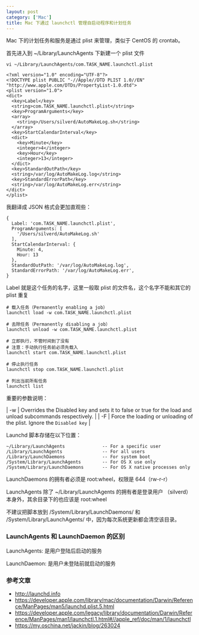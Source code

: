 ```yaml
---
layout: post
category: ['Mac']
title: Mac 下通过 launchctl 管理自启动程序和计划任务
---
```


Mac 下的计划任务和服务是通过 plist 来管理，类似于 CentOS 的 crontab。

首先进入到 ~/Library/LaunchAgents 下新建一个 plist 文件

    vi ~/Library/LaunchAgents/com.TASK_NAME.launchctl.plist

    <?xml version="1.0" encoding="UTF-8"?>
    <!DOCTYPE plist PUBLIC "-//Apple//DTD PLIST 1.0//EN" "http://www.apple.com/DTDs/PropertyList-1.0.dtd">
    <plist version="1.0">
    <dict>
      <key>Label</key>
      <string>com.TASK_NAME.launchctl.plist</string>
      <key>ProgramArguments</key>
      <array>
        <string>/Users/silverd/AutoMakeLog.sh</string>
      </array>
      <key>StartCalendarInterval</key>
      <dict>
        <key>Minute</key>
        <integer>4</integer>
        <key>Hour</key>
        <integer>13</integer>
      </dict>
      <key>StandardOutPath</key>
      <string>/var/log/AutoMakeLog.log</string>
      <key>StandardErrorPath</key>
      <string>/var/log/AutoMakeLog.err</string>
    </dict>
    </plist>

我翻译成 JSON 格式会更加直观些：

    {
      Label: 'com.TASK_NAME.launchctl.plist',
      ProgramArguments: [
        '/Users/silverd/AutoMakeLog.sh'
      ],
      StartCalendarInterval: {
        Minute: 4,
        Hour: 13
      },
      StandardOutPath: '/var/log/AutoMakeLog.log',
      StandardErrorPath: '/var/log/AutoMakeLog.err',
    }

Label 就是这个任务的名字，这里一般取 plist 的文件名，这个名字不能和其它的 plist 重复

    # 载入任务（Permanently enabling a job）
    launchctl load -w com.TASK_NAME.launchctl.plist

    # 去除任务（Permanently disabling a job）
    launchctl unload -w com.TASK_NAME.launchctl.plist

    # 立即执行，不管时间到了没有
    # 注意：手动执行任务前必须先载入
    launchctl start com.TASK_NAME.launchctl.plist

    # 停止执行任务
    launchctl stop com.TASK_NAME.launchctl.plist

    # 列出当前所有任务
    launchctl list

重要的参数说明：

| -w | Overrides the Disabled key and sets it to false or true for the load and unload subcommands respectively. |
| -F | Force the loading or unloading of the plist. Ignore the `Disabled key` |

Launchd 脚本存储在以下位置：

    ~/Library/LaunchAgents              -- For a specific user
    /Library/LaunchAgents               -- For all users  
    /Library/LaunchDaemons              -- For system boot
    /System/Library/LaunchAgents        -- For OS X use only
    /System/Library/LaunchDaemons       -- For OS X native processes only

LaunchDaemons 的拥有者必须是 root:wheel，权限是 644（rw-r-r）

LaunchAgents 除了 ~/Library/LaunchAgents 的拥有者是登录用户 （silverd）本身外，其余目录下的也应该是 root:wheel

不建议把脚本放到 /System/Library/LaunchDaemons/ 和 /System/Library/LaunchAgents/ 中，因为每次系统更新都会清空该目录。

### LaunchAgents 和 LaunchDaemon 的区别

LaunchAgents: 是用户登陆后启动的服务

LaunchDaemon: 是用户未登陆前就启动的服务

### 参考文章

- <http://launchd.info>
- <https://developer.apple.com/library/mac/documentation/Darwin/Reference/ManPages/man5/launchd.plist.5.html>
- <https://developer.apple.com/legacy/library/documentation/Darwin/Reference/ManPages/man1/launchctl.1.html#//apple_ref/doc/man/1/launchctl>
- <https://my.oschina.net/jackin/blog/263024>


